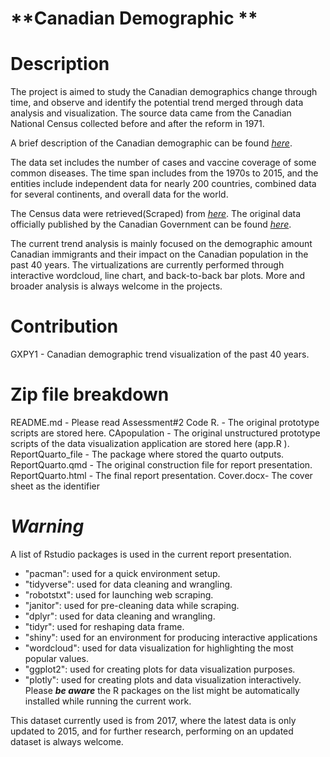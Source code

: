 # **Canadian Demographic **

# Description

The project is aimed to study the Canadian demographics change through time, and observe and identify the potential trend merged through data analysis and visualization. The source data came from the Canadian National Census collected before and after the reform in 1971. 

A brief description of the Canadian demographic can be found [*here*](https://www.statcan.gc.ca/en/subjects-start/immigration_and_ethnocultural_diversity).

The data set includes the number of cases and vaccine coverage of some common diseases. The time span includes from the 1970s to 2015, and the entities include independent data for nearly 200 countries, combined data for several continents, and overall data for the world.

The Census data were retrieved(Scraped) from [*here*](https://en.wikipedia.org/wiki/Demographics_of_Canada).
The original data officially published by the Canadian Government can be found [*here*](https://www150.statcan.gc.ca/n1/daily-quotidien/221026/dq221026b-eng.htm).

The current trend analysis is mainly focused on the demographic amount Canadian immigrants and their impact on the Canadian population in the past 40 years.
The virtualizations are currently performed through interactive wordcloud, line chart, and back-to-back bar plots.
More and broader analysis is always welcome in the projects.

# Contribution
GXPY1 - Canadian demographic trend visualization of the past 40 years.

# Zip file breakdown
README.md - Please read
Assessment#2 Code R. - The original prototype scripts are stored here.
CApopulation - The original unstructured prototype scripts of the data visualization application are stored here (app.R ).
ReportQuarto_file - The package where stored the quarto outputs.
ReportQuarto.qmd - The original construction file for report presentation.
ReportQuarto.html - The final report presentation.
Cover.docx- The cover sheet as the identifier


# ***Warning*** 
A list of Rstudio packages is used in the current report presentation.
- "pacman": used for a quick environment setup.
- "tidyverse": used for data cleaning and wrangling.
- "robotstxt": used for launching web scraping.
- "janitor": used for pre-cleaning data while scraping.
- "dplyr": used for data cleaning and wrangling.
- "tidyr": used for reshaping data frame.
- "shiny": used for an environment for producing interactive applications
- "wordcloud": used for data visualization for highlighting the most popular values.
- "ggplot2": used for creating plots for data visualization purposes.
- "plotly": used for creating plots and data visualization interactively.
Please ***be aware*** the R packages on the list might be automatically installed while running the current work.

This dataset currently used is from 2017, where the latest data is only updated to 2015, and for further research, performing on an updated dataset is always welcome.

